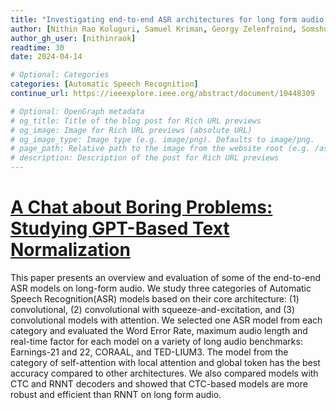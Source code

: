```yaml
---
title: "Investigating end-to-end ASR architectures for long form audio transcription"
author: [Nithin Rao Koluguri, Samuel Kriman, Georgy Zelenfroind, Somshubra Majumdar, Dima Rekesh, Vahid Noroozi, Jagadeesh Balam, Boris Ginsburg]
author_gh_user: [nithinraok]
readtime: 30
date: 2024-04-14

# Optional: Categories
categories: [Automatic Speech Recognition]
continue_url: https://ieeexplore.ieee.org/abstract/document/10448309

# Optional: OpenGraph metadata
# og_title: Title of the blog post for Rich URL previews
# og_image: Image for Rich URL previews (absolute URL)
# og_image_type: Image type (e.g. image/png). Defaults to image/png.
# page_path: Relative path to the image from the website root (e.g. /assets/images/). If specified, the image at this path will be used for the link preview. It is unlikely you will need this parameter - you can probably use og_image instead.
# description: Description of the post for Rich URL previews
---
```


# [A Chat about Boring Problems: Studying GPT-Based Text Normalization](https://ieeexplore.ieee.org/abstract/document/10447169)

This paper presents an overview and evaluation of some of the end-to-end ASR models on long-form audio. We study three categories of Automatic Speech Recognition(ASR) models based on their core architecture: (1) convolutional, (2) convolutional with squeeze-and-excitation, and (3) convolutional models with attention. We selected one ASR model from each category and evaluated the Word Error Rate, maximum audio length and real-time factor for each model on a variety of long audio benchmarks: Earnings-21 and 22, CORAAL, and TED-LIUM3. The model from the category of self-attention with local attention and global token has the best accuracy compared to other architectures. We also compared models with CTC and RNNT decoders and showed that CTC-based models are more robust and efficient than RNNT on long form audio.

<!-- more -->

